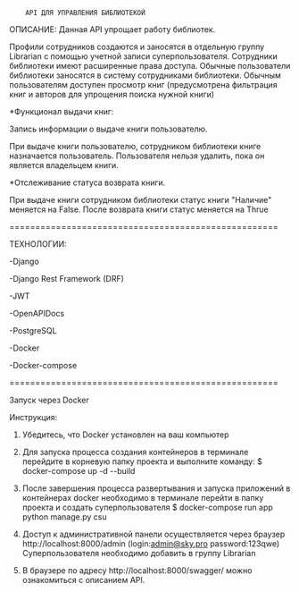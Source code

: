 ﻿        API ДЛЯ УПРАВЛЕНИЯ БИБЛИОТЕКОЙ

ОПИСАНИЕ:
Данная API упрощает работу библиотек. 

Профили сотрудников создаются и заносятся в отдельную группу Librarian с помощью учетной записи суперпользователя.
Сотрудники библиотеки имеют расширенные права доступа. 
Обычные пользователи библиотеки заносятся в систему сотрудниками библиотеки. 
Обычным пользователям доступен просмотр книг (предусмотрена фильтрация книг и авторов для упрощения поиска нужной книги)

*Функционал выдачи книг: 

Запись информации о выдаче книги пользователю.

При выдаче книги пользователю, сотрудником библиотеки книге назначается пользователь. Пользователя нельзя удалить, пока он является владельцем книги.

*Отслеживание статуса возврата книги.

При выдаче книги сотрудником библиотеки статус книги "Наличие" меняется на False. После возврата книги статус меняется на Thrue


====================================================

ТЕХНОЛОГИИ:

-Django 

-Django Rest Framework (DRF)

-JWT

-OpenAPIDocs

-PostgreSQL

-Docker

-Docker-compose
 

====================================================


Запуск через Docker

Инструкция:

1. Убедитесь, что Docker установлен на ваш компьютер

2. Для запуска процесса создания контейнеров в терминале перейдите в корневую папку проекта и выполните команду:
$ docker-compose up -d --build

3. После завершения процесса развертывания и запуска приложений в контейнерах docker необходимо 
в терминале перейти в папку проекта и создать суперпользователя
$ docker-compose run app python manage.py csu

4. Доступ к административной панели осуществляется через браузер http://localhost:8000/admin (login:admin@sky.pro password:123qwe)
Суперпользователя необходимо добавить в группу Librarian

5. В браузере по адресу http://localhost:8000/swagger/ можно ознакомиться с описанием API.
